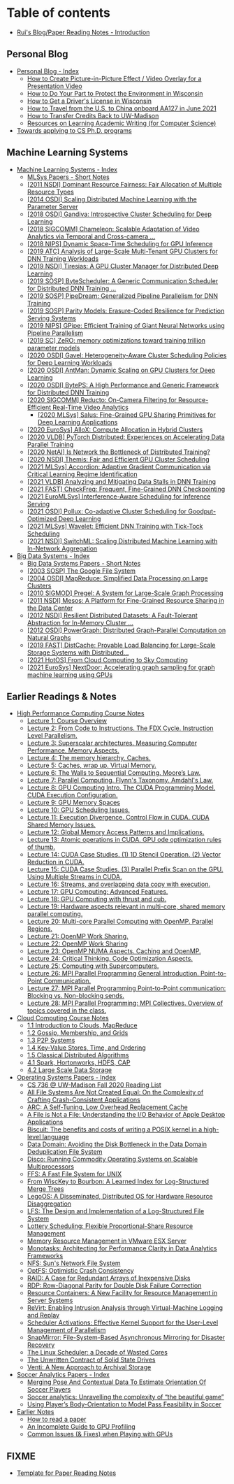 # Table of contents

* [Rui's Blog/Paper Reading Notes - Introduction](README.md)

## Personal Blog <a href="#blog" id="blog"></a>

* [Personal Blog - Index](blog/blog-index/README.md)
  * [How to Create Picture-in-Picture Effect / Video Overlay for a Presentation Video](blog/blog-index/how-to-create-picture-in-picture-effect-video-overlay-for-a-presentation-video.md)
  * [How to Do Your Part to Protect the Environment in Wisconsin](blog/blog-index/how-to-do-your-part-to-protect-the-environment-in-wisconsin.md)
  * [How to Get a Driver's License in Wisconsin](blog/blog-index/how-to-get-a-drivers-license-in-wisconsin.md)
  * [How to Travel from the U.S. to China onboard AA127 in June 2021](blog/blog-index/aa127-hui-guo-ji.md)
  * [How to Transfer Credits Back to UW-Madison](blog/blog-index/how-to-transfer-credits-back-to-uw-madison.md)
  * [Resources on Learning Academic Writing (for Computer Science)](blog/blog-index/resources-on-learning-academic-writing-for-computer-science.md)
* [Towards applying to CS Ph.D. programs](blog/towards-applying-to-cs-ph.d.-programs.md)

## Machine Learning Systems

* [Machine Learning Systems - Index](machine-learning-systems/machine-learning-systems-index/README.md)
  * [MLSys Papers - Short Notes](machine-learning-systems/machine-learning-systems-index/mlsys-papers-short-notes.md)
  * [\[2011 NSDI\] Dominant Resource Fairness: Fair Allocation of Multiple Resource Types](machine-learning-systems/machine-learning-systems-index/dominant-resource-fairness-fair-allocation-of-multiple-resource-types.md)
  * [\[2014 OSDI\] Scaling Distributed Machine Learning with the Parameter Server](machine-learning-systems/machine-learning-systems-index/scaling-distributed-machine-learning-with-the-parameter-server.md)
  * [\[2018 OSDI\] Gandiva: Introspective Cluster Scheduling for Deep Learning](machine-learning-systems/machine-learning-systems-index/gandiva-introspective-cluster-scheduling-for-deep-learning.md)
  * [\[2018 SIGCOMM\] Chameleon: Scalable Adaptation of Video Analytics via Temporal and Cross-camera ...](machine-learning-systems/machine-learning-systems-index/2018-sigcomm-chameleon-scalable-adaptation-of-video-analytics-via-temporal-and-cross-camera-....md)
  * [\[2018 NIPS\] Dynamic Space-Time Scheduling for GPU Inference](machine-learning-systems/machine-learning-systems-index/2018-nips-dynamic-space-time-scheduling-for-gpu-inference.md)
  * [\[2019 ATC\] Analysis of Large-Scale Multi-Tenant GPU Clusters for DNN Training Workloads](machine-learning-systems/machine-learning-systems-index/analysis-of-large-scale-multi-tenant-gpu-clusters-for-dnn-training-workloads.md)
  * [\[2019 NSDI\] Tiresias: A GPU Cluster Manager for Distributed Deep Learning](machine-learning-systems/machine-learning-systems-index/tiresias-a-gpu-cluster-manager-for-distributed-deep-learning.md)
  * [\[2019 SOSP\] ByteScheduler: A Generic Communication Scheduler for Distributed DNN Training ...](machine-learning-systems/machine-learning-systems-index/2019-sosp-bytescheduler-a-generic-communication-scheduler-for-distributed-dnn-training-....md)
  * [\[2019 SOSP\] PipeDream: Generalized Pipeline Parallelism for DNN Training](machine-learning-systems/machine-learning-systems-index/pipedream-generalized-pipeline-parallelism-for-dnn-training.md)
  * [\[2019 SOSP\] Parity Models: Erasure-Coded Resilience for Prediction Serving Systems](machine-learning-systems/machine-learning-systems-index/2019-sosp-parity-models-erasure-coded-resilience-for-prediction-serving-systems.md)
  * [\[2019 NIPS\] GPipe: Efficient Training of Giant Neural Networks using Pipeline Parallelism](machine-learning-systems/machine-learning-systems-index/gpipe-efficient-training-of-giant-neural-networks-using-pipeline-parallelism.md)
  * [\[2019 SC\] ZeRO: memory optimizations toward training trillion parameter models](machine-learning-systems/machine-learning-systems-index/2019-sc-zero-memory-optimizations-toward-training-trillion-parameter-models.md)
  * [\[2020 OSDI\] Gavel: Heterogeneity-Aware Cluster Scheduling Policies for Deep Learning Workloads](machine-learning-systems/machine-learning-systems-index/gavel-heterogeneity-aware-cluster-scheduling-policies-for-deep-learning-workloads.md)
  * [\[2020 OSDI\] AntMan: Dynamic Scaling on GPU Clusters for Deep Learning](machine-learning-systems/machine-learning-systems-index/2020-osdi-antman-dynamic-scaling-on-gpu-clusters-for-deep-learning.md)
  * [\[2020 OSDI\] BytePS: A High Performance and Generic Framework for Distributed DNN Training](machine-learning-systems/machine-learning-systems-index/byteps-a-high-performance-and-generic-framework-for-distributed-dnn-training.md)
  * [\[2020 SIGCOMM\] Reducto: On-Camera Filtering for Resource-Efficient Real-Time Video Analytics](machine-learning-systems/machine-learning-systems-index/2020-sigcomm-reducto-on-camera-filtering-for-resource-efficient-real-time-video-analytics/README.md)
    * [\[2020 MLSys\] Salus: Fine-Grained GPU Sharing Primitives for Deep Learning Applications](machine-learning-systems/machine-learning-systems-index/2020-sigcomm-reducto-on-camera-filtering-for-resource-efficient-real-time-video-analytics/salus-fine-grained-gpu-sharing-primitives-for-deep-learning-applications.md)
  * [\[2020 EuroSys\] AlloX: Compute Allocation in Hybrid Clusters](machine-learning-systems/machine-learning-systems-index/allox-compute-allocation-in-hybrid-clusters.md)
  * [\[2020 VLDB\] PyTorch Distributed: Experiences on Accelerating Data Parallel Training](machine-learning-systems/machine-learning-systems-index/pytorch-distributed-experiences-on-accelerating-data-parallel-training.md)
  * [\[2020 NetAI\] Is Network the Bottleneck of Distributed Training?](machine-learning-systems/machine-learning-systems-index/2020-netai-is-network-the-bottleneck-of-distributed-training.md)
  * [\[2020 NSDI\] Themis: Fair and Efficient GPU Cluster Scheduling](machine-learning-systems/machine-learning-systems-index/themis-fair-and-efficient-gpu-cluster-scheduling.md)
  * [\[2021 MLSys\] Accordion: Adaptive Gradient Communication via Critical Learning Regime Identification](machine-learning-systems/machine-learning-systems-index/accordion-adaptive-gradient-communication-via-critical-learning-regime-identification.md)
  * [\[2021 VLDB\] Analyzing and Mitigating Data Stalls in DNN Training](machine-learning-systems/machine-learning-systems-index/analyzing-and-mitigating-data-stalls-in-dnn-training.md)
  * [\[2021 FAST\] CheckFreq: Frequent, Fine-Grained DNN Checkpointing](machine-learning-systems/machine-learning-systems-index/checkfreq-frequent-fine-grained-dnn-checkpointing.md)
  * [\[2021 EuroMLSys\] Interference-Aware Scheduling for Inference Serving](machine-learning-systems/machine-learning-systems-index/2021-euromlsys-interference-aware-scheduling-for-inference-serving.md)
  * [\[2021 OSDI\] Pollux: Co-adaptive Cluster Scheduling for Goodput-Optimized Deep Learning](machine-learning-systems/machine-learning-systems-index/pollux-co-adaptive-cluster-scheduling-for-goodput-optimized-deep-learning.md)
  * [\[2021 MLSys\] Wavelet: Efficient DNN Training with Tick-Tock Scheduling](machine-learning-systems/machine-learning-systems-index/wavelet-efficient-dnn-training-with-tick-tock-scheduling.md)
  * [\[2021 NSDI\] SwitchML: Scaling Distributed Machine Learning with In-Network Aggregation](machine-learning-systems/machine-learning-systems-index/2021-nsdi-switchml-scaling-distributed-machine-learning-with-in-network-aggregation.md)
* [Big Data Systems - Index](machine-learning-systems/index/README.md)
  * [Big Data Systems Papers - Short Notes](machine-learning-systems/index/big-data-systems-papers-short-notes.md)
  * [\[2003 SOSP\] The Google File System](machine-learning-systems/index/the-google-file-system.md)
  * [\[2004 OSDI\] MapReduce: Simplified Data Processing on Large Clusters](machine-learning-systems/index/mapreduce-simplified-data-processing-on-large-clusters.md)
  * [\[2010 SIGMOD\] Pregel: A System for Large-Scale Graph Processing](machine-learning-systems/index/pregel-a-system-for-large-scale-graph-processing.md)
  * [\[2011 NSDI\] Mesos: A Platform for Fine-Grained Resource Sharing in the Data Center](machine-learning-systems/index/mesos-a-platform-for-fine-grained-resource-sharing-in-the-data-center.md)
  * [\[2012 NSDI\] Resilient Distributed Datasets: A Fault-Tolerant Abstraction for In-Memory Cluster ...](machine-learning-systems/index/resilient-distributed-datasets-a-fault-tolerant-abstraction-for-in-memory-cluster-computing.md)
  * [\[2012 OSDI\] PowerGraph: Distributed Graph-Parallel Computation on Natural Graphs](machine-learning-systems/index/powergraph-distributed-graph-parallel-computation-on-natural-graphs.md)
  * [\[2019 FAST\] DistCache: Provable Load Balancing for Large-Scale Storage Systems with Distributed...](machine-learning-systems/index/2019-fast-distcache-provable-load-balancing-for-large-scale-storage-systems-with-distributed....md)
  * [\[2021 HotOS\] From Cloud Computing to Sky Computing](machine-learning-systems/index/from-cloud-computing-to-sky-computing.md)
  * [\[2021 EuroSys\] NextDoor: Accelerating graph sampling for graph machine learning using GPUs](machine-learning-systems/index/accelerating-graph-sampling-for-graph-machine-learning-using-gpus.md)

## Earlier Readings & Notes

* [High Performance Computing Course Notes](earlier-readings-and-notes/cs759-hpc-course-notes/README.md)
  * [Lecture 1: Course Overview](earlier-readings-and-notes/cs759-hpc-course-notes/lecture-1-course-overview.md)
  * [Lecture 2: From Code to Instructions. The FDX Cycle. Instruction Level Parallelism.](earlier-readings-and-notes/cs759-hpc-course-notes/lecture-2-from-code-to-instructions.-the-fdx-cycle.-instruction-level-parallelism..md)
  * [Lecture 3: Superscalar architectures. Measuring Computer Performance. Memory Aspects.](earlier-readings-and-notes/cs759-hpc-course-notes/lecture-3-superscalar-architectures.-measuring-computer-performance.-memory-aspects..md)
  * [Lecture 4: The memory hierarchy. Caches.](earlier-readings-and-notes/cs759-hpc-course-notes/lecture-4-the-memory-hierarchy.-caches..md)
  * [Lecture 5: Caches, wrap up. Virtual Memory.](earlier-readings-and-notes/cs759-hpc-course-notes/lecture-5-caches-wrap-up.-virtual-memory..md)
  * [Lecture 6: The Walls to Sequential Computing. Moore’s Law.](earlier-readings-and-notes/cs759-hpc-course-notes/lecture-6-the-walls-to-sequential-computing.-moores-law..md)
  * [Lecture 7: Parallel Computing. Flynn's Taxonomy. Amdahl's Law.](earlier-readings-and-notes/cs759-hpc-course-notes/lecture-8-parallel-computing.-flynns-taxonomy.-amdahls-law..md)
  * [Lecture 8: GPU Computing Intro. The CUDA Programming Model. CUDA Execution Configuration.](earlier-readings-and-notes/cs759-hpc-course-notes/lecture-8-gpu-computing-intro.-the-cuda-programming-model.-cuda-execution-configuration.md)
  * [Lecture 9: GPU Memory Spaces](earlier-readings-and-notes/cs759-hpc-course-notes/lecture-9.md)
  * [Lecture 10: GPU Scheduling Issues.](earlier-readings-and-notes/cs759-hpc-course-notes/lecture-10-gpu-scheduling-issues..md)
  * [Lecture 11: Execution Divergence. Control Flow in CUDA. CUDA Shared Memory Issues.](earlier-readings-and-notes/cs759-hpc-course-notes/lecture-11-execution-divergence.-control-flow-in-cuda.-global-memory-access-patterns-and.md)
  * [Lecture 12: Global Memory Access Patterns and Implications.](earlier-readings-and-notes/cs759-hpc-course-notes/lecture-12-cuda-shared-memory-issues..md)
  * [Lecture 13: Atomic operations in CUDA. GPU ode optimization rules of thumb.](earlier-readings-and-notes/cs759-hpc-course-notes/lecture-12-cuda-shared-memory-issues.-atomic-operations-in-cuda..md)
  * [Lecture 14: CUDA Case Studies. (1) 1D Stencil Operation. (2) Vector Reduction in CUDA.](earlier-readings-and-notes/cs759-hpc-course-notes/lecture-14-tiling-as-a-programing-pattern-in-cuda.-example-vector-reduction-in-cuda..md)
  * [Lecture 15: CUDA Case Studies. (3) Parallel Prefix Scan on the GPU. Using Multiple Streams in CUDA.](earlier-readings-and-notes/cs759-hpc-course-notes/lecture-15-cuda-optimization-issues.-resource-utilization-issues.-parallel-prefix-scan-on-the-gpu..md)
  * [Lecture 16: Streams, and overlapping data copy with execution.](earlier-readings-and-notes/cs759-hpc-course-notes/lecture-16-streams-and-overlapping-data-copy-with-execution..md)
  * [Lecture 17: GPU Computing: Advanced Features.](earlier-readings-and-notes/cs759-hpc-course-notes/lecture-17-gpu-computing-advanced-features.-unified-memory-usage..md)
  * [Lecture 18: GPU Computing with thrust and cub.](earlier-readings-and-notes/cs759-hpc-course-notes/lecture-18-gpu-computing-with-thrust-and-cub..md)
  * [Lecture 19: Hardware aspects relevant in multi-core, shared memory parallel computing.](earlier-readings-and-notes/cs759-hpc-course-notes/lecture-19-hardware-aspects-relevant-in-multi-core-shared-memory-parallel-computing..md)
  * [Lecture 20: Multi-core Parallel Computing with OpenMP. Parallel Regions.](earlier-readings-and-notes/cs759-hpc-course-notes/lecture-20-multi-core-parallel-computing-with-openmp.-parallel-regions..md)
  * [Lecture 21: OpenMP Work Sharing.](earlier-readings-and-notes/cs759-hpc-course-notes/lecture-21-openmp-work-sharing..md)
  * [Lecture 22: OpenMP Work Sharing](earlier-readings-and-notes/cs759-hpc-course-notes/lecture-22-openmp-work-sharing.md)
  * [Lecture 23: OpenMP NUMA Aspects. Caching and OpenMP.](earlier-readings-and-notes/cs759-hpc-course-notes/lecture-23-openmp-numa-aspects.-caching-and-openmp..md)
  * [Lecture 24: Critical Thinking. Code Optimization Aspects.](earlier-readings-and-notes/cs759-hpc-course-notes/lecture-24-critical-thinking.-code-optimizatino-aspects..md)
  * [Lecture 25: Computing with Supercomputers.](earlier-readings-and-notes/cs759-hpc-course-notes/lecture-25-computing-with-supercomputers..md)
  * [Lecture 26: MPI Parallel Programming General Introduction. Point-to-Point Communication.](earlier-readings-and-notes/cs759-hpc-course-notes/lecture-26-mpi-parallel-programming-general-introduction.-point-to-point-communication..md)
  * [Lecture 27: MPI Parallel Programming Point-to-Point communication: Blocking vs. Non-blocking sends.](earlier-readings-and-notes/cs759-hpc-course-notes/lecture-27-mpi-parallel-programming-point-to-point-communication-blocking-vs.-non-blocking-sends..md)
  * [Lecture 28: MPI Parallel Programming: MPI Collectives. Overview of topics covered in the class.](earlier-readings-and-notes/cs759-hpc-course-notes/lecture-28-mpi-parallel-programming-mpi-collectives.-overview-of-topics-covered-in-the-class..md)
* [Cloud Computing Course Notes](earlier-readings-and-notes/cloud-computing-course-notes/README.md)
  * [1.1 Introduction to Clouds, MapReduce](earlier-readings-and-notes/cloud-computing-course-notes/1.1-introduction-to-clouds-mapreduce.md)
  * [1.2 Gossip, Membership, and Grids](earlier-readings-and-notes/cloud-computing-course-notes/1.2-gossip-membership-and-grids.md)
  * [1.3 P2P Systems](earlier-readings-and-notes/cloud-computing-course-notes/1.3-p2p-systems.md)
  * [1.4 Key-Value Stores, Time, and Ordering](earlier-readings-and-notes/cloud-computing-course-notes/1.4-key-value-stores-time-and-ordering.md)
  * [1.5 Classical Distributed Algorithms](earlier-readings-and-notes/cloud-computing-course-notes/1.5-classical-distributed-algorithms.md)
  * [4.1 Spark, Hortonworks, HDFS, CAP](earlier-readings-and-notes/cloud-computing-course-notes/4.1-spark-hortonworks-hdfs-cap.md)
  * [4.2 Large Scale Data Storage](earlier-readings-and-notes/cloud-computing-course-notes/4.2-large-scale-data-storage.md)
* [Operating Systems Papers - Index](earlier-readings-and-notes/index/README.md)
  * [CS 736 @ UW-Madison Fall 2020 Reading List](earlier-readings-and-notes/index/cs-736-uw-madison-fall-2020-reading-list.md)
  * [All File Systems Are Not Created Equal: On the Complexity of Crafting Crash-Consistent Applications](earlier-readings-and-notes/index/all-file-systems-are-not-created-equal-on-the-complexity-of-crafting-crash-consistent-applications.md)
  * [ARC: A Self-Tuning, Low Overhead Replacement Cache](earlier-readings-and-notes/index/arc-a-self-tuning-low-overhead-replacement-cache.md)
  * [A File is Not a File: Understanding the I/O Behavior of Apple Desktop Applications](earlier-readings-and-notes/index/a-file-is-not-a-file-understanding-the-i-o-behavior-of-apple-desktop-applications.md)
  * [Biscuit: The benefits and costs of writing a POSIX kernel in a high-level language](earlier-readings-and-notes/index/biscuit-the-benefits-and-costs-of-writing-a-posix-kernel-in-a-high-level-language.md)
  * [Data Domain: Avoiding the Disk Bottleneck in the Data Domain Deduplication File System](earlier-readings-and-notes/index/data-domain-avoiding-the-disk-bottleneck-in-the-data-domain-deduplication-file-system.md)
  * [Disco: Running Commodity Operating Systems on Scalable Multiprocessors](earlier-readings-and-notes/index/disco-running-commodity-operating-systems-on-scalable-multiprocessors.md)
  * [FFS: A Fast File System for UNIX](earlier-readings-and-notes/index/ffs-a-fast-file-system-for-unix.md)
  * [From WiscKey to Bourbon: A Learned Index for Log-Structured Merge Trees](earlier-readings-and-notes/index/from-wisckey-to-bourbon-a-learned-index-for-log-structured-merge-trees.md)
  * [LegoOS: A Disseminated, Distributed OS for Hardware Resource Disaggregation](earlier-readings-and-notes/index/legoos-a-disseminated-distributed-os-for-hardware-resource-disaggregation.md)
  * [LFS: The Design and Implementation of a Log-Structured File System](earlier-readings-and-notes/index/lfs-the-design-and-implementation-of-a-log-structured-file-system.md)
  * [Lottery Scheduling: Flexible Proportional-Share Resource Management](earlier-readings-and-notes/index/lottery-scheduling-flexible-proportional-share-resource-management.md)
  * [Memory Resource Management in VMware ESX Server](earlier-readings-and-notes/index/memory-resource-management-in-vmware-esx-server.md)
  * [Monotasks: Architecting for Performance Clarity in Data Analytics Frameworks](earlier-readings-and-notes/index/monotasks-architecting-for-performance-clarity-in-data-analytics-frameworks.md)
  * [NFS: Sun's Network File System](earlier-readings-and-notes/index/nfs-suns-network-file-system.md)
  * [OptFS: Optimistic Crash Consistency](earlier-readings-and-notes/index/optfs-optimistic-crash-consistency.md)
  * [RAID: A Case for Redundant Arrays of Inexpensive Disks](earlier-readings-and-notes/index/raid-a-case-for-redundant-arrays-of-inexpensive-disks.md)
  * [RDP: Row-Diagonal Parity for Double Disk Failure Correction](earlier-readings-and-notes/index/rdp-row-diagonal-parity-for-double-disk-failure-correction.md)
  * [Resource Containers: A New Facility for Resource Management in Server Systems](earlier-readings-and-notes/index/resource-containers-a-new-facility-for-resource-management-in-server-systems.md)
  * [ReVirt: Enabling Intrusion Analysis through Virtual-Machine Logging and Replay](earlier-readings-and-notes/index/revirt-enabling-intrusion-analysis-through-virtual-machine-logging-and-replay.md)
  * [Scheduler Activations: Effective Kernel Support for the User-Level Management of Parallelism](earlier-readings-and-notes/index/scheduler-activations-effective-kernel-support-for-the-user-level-management-of-parallelism.md)
  * [SnapMirror: File-System-Based Asynchronous Mirroring for Disaster Recovery](earlier-readings-and-notes/index/snapmirror-file-system-based-asynchronous-mirroring-for-disaster-recovery.md)
  * [The Linux Scheduler: a Decade of Wasted Cores](earlier-readings-and-notes/index/the-linux-scheduler-a-decade-of-wasted-cores.md)
  * [The Unwritten Contract of Solid State Drives](earlier-readings-and-notes/index/the-unwritten-contract-of-solid-state-drives.md)
  * [Venti: A New Approach to Archival Storage](earlier-readings-and-notes/index/venti-a-new-approach-to-archival-storage.md)
* [Soccer Analytics Papers - Index](earlier-readings-and-notes/soccer-analytics-index/README.md)
  * [Merging Pose And Contextual Data To Estimate Orientation Of Soccer Players](earlier-readings-and-notes/soccer-analytics-index/merging-pose-and-contextual-data-to-estimate-orientation-of-soccer-players.md)
  * [Soccer analytics: Unravelling the complexity of “the beautiful game”](earlier-readings-and-notes/soccer-analytics-index/soccer-analytics-unravelling-the-complexity-of-the-beautiful-game.md)
  * [Using Player’s Body-Orientation to Model Pass Feasibility in Soccer](earlier-readings-and-notes/soccer-analytics-index/using-players-body-orientation-to-model-pass-feasibility-in-soccer.md)
* [Earlier Notes](earlier-readings-and-notes/earlier-notes/README.md)
  * [How to read a paper](earlier-readings-and-notes/earlier-notes/how-to-read-a-paper.md)
  * [An Incomplete Guide to GPU Profiling](earlier-readings-and-notes/earlier-notes/an-incomplete-guide-to-gpu-profiling.md)
  * [Common Issues (& Fixes) when Playing with GPUs](earlier-readings-and-notes/earlier-notes/common-issues-and-fixes-when-playing-with-gpus.md)

## FIXME

* [Template for Paper Reading Notes](fixme/template.md)
